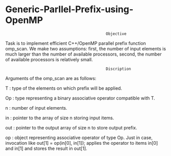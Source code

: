 # Generic-Parllel-Prefix-using-OpenMP

                                                Objective

Task is to implement efficient C++/OpenMP parallel prefix function omp_scan. We make two assumptions: first, the number of input elements is much larger than the number of available processors, second, the number of available processors is relatively small.

                                                Discription

Arguments of the omp_scan are as follows:

T : type of the elements on which prefix will be applied.

Op : type representing a binary associative operator compatible with T.

n : number of input elements.

in : pointer to the array of size n storing input items.

out : pointer to the output array of size n to store output prefix.

op : object representing associative operator of type Op. Just in case, invocation like out[1] = op(in[0], in[1]); applies the operator to items in[0] and in[1] and stores the result in out[1].

